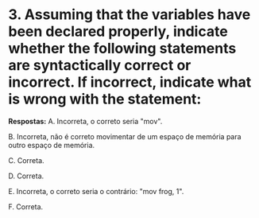 # 3. Assuming that the variables have been declared properly, indicate whether the following statements are syntactically correct or incorrect. If incorrect, indicate what is wrong with the statement:
**Respostas:**
A. Incorreta, o correto seria "mov".

B. Incorreta, não é correto movimentar de um espaço de memória para outro espaço de memória.

C. Correta.

D. Correta.

E. Incorreta, o correto seria o contrário: "mov frog, 1".

F. Correta.
